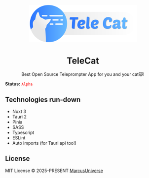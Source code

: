 <p align="center">
    <img width="350" src="./ci/SVG/wide.svg" alt="logo">
</p>
<h1 align="center">TeleCat</h1>
<p align="center">
Best Open Source Teleprompter App for you and your cat😺! 
<br />

<b>Status:</b> <code style="color : red">Alpha</code>

## Technologies run-down

- Nuxt 3
- Tauri 2
- Pinia
- SASS
- Typescript
- ESLint
- Auto imports (for Tauri api too!)

## License

MIT License © 2025-PRESENT [MarcusUniverse](https://github.com/marcus-universe)
